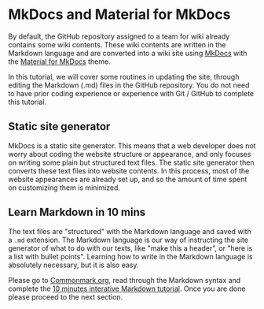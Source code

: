 # MkDocs and Material for MkDocs

By default, the GitHub repository assigned to a team for wiki already contains some wiki contents. These wiki contents are written in the Markdown language and are converted into a wiki site using [MkDocs](http://mkdocs.org) with the [Material for MkDocs](https://squidfunk.github.io/mkdocs-material/) theme.

In this tutorial, we will cover some routines in updating the site, through editing the Markdown (.md) files in the GitHub repository. You do not need to have prior coding experience or experience with Git / GitHub to complete this tutorial.

## Static site generator

MkDocs is a static site generator. This means that a web developer does not worry about coding the website structure or appearance, and only focuses on writing some plain but structured text files. The static site generator then converts these text files into website contents. In this process, most of the website appearances are already set up, and so the amount of time spent on customizing them is minimized.

<!-- (Insert an illustration here) -->

## Learn Markdown in 10 mins

The text files are "structured" with the Markdown language and saved with a `.md` extension. The Markdown language is our way of instructing the site generator of what to do with our texts, like "make this a header", or "here is a list with bullet points". Learning how to write in the Markdown language is absolutely necessary, but it is also easy.

Please go to [Commonmark.org](https://commonmark.org), read through the Markdown syntax and complete the [10 minutes interative Markdown tutorial](https://commonmark.org/help/tutorial/). Once you are done please proceed to the next section.